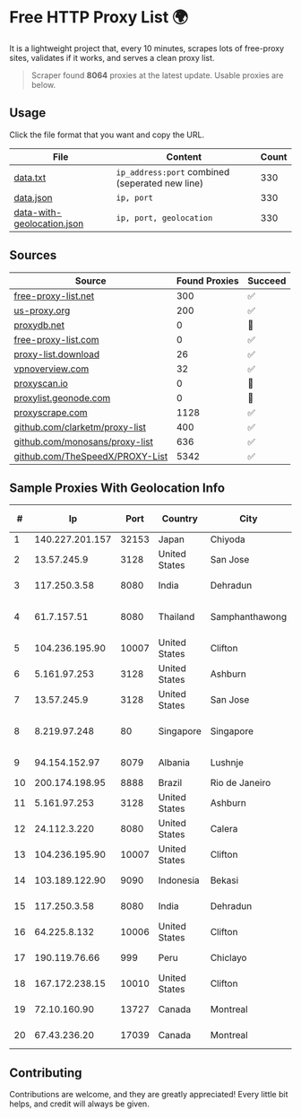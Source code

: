 
# Free HTTP Proxy List 🌍

It is a lightweight project that, every 10 minutes, scrapes lots of free-proxy sites, validates if it works, and serves a clean proxy list.


> Scraper found **8064** proxies at the latest update. Usable proxies are below.

## Usage

Click the file format that you want and copy the URL.


|File|Content|Count|
|----|-------|-----|
|[data.txt](https://raw.githubusercontent.com/themiralay/Proxy-List-World/master/data.txt)|`ip_address:port` combined (seperated new line)|330|
|[data.json](https://raw.githubusercontent.com/themiralay/Proxy-List-World/master/data.json)|`ip, port`|330|
|[data-with-geolocation.json](https://raw.githubusercontent.com/themiralay/Proxy-List-World/master/data-with-geolocation.json)|`ip, port, geolocation`|330|

## Sources

|Source|Found Proxies|Succeed|
|------|-------------|-------|
|[free-proxy-list.net](https://free-proxy-list.net)|300|✅|
|[us-proxy.org](https://www.us-proxy.org)|200|✅|
|[proxydb.net](http://proxydb.net)|0|🚫|
|[free-proxy-list.com](https://free-proxy-list.com/?page=&port=&type%5B%5D=http&type%5B%5D=https&up_time=0&search=Search)|0|✅|
|[proxy-list.download](https://www.proxy-list.download/HTTP)|26|✅|
|[vpnoverview.com](https://vpnoverview.com/privacy/anonymous-browsing/free-proxy-servers)|32|✅|
|[proxyscan.io](https://www.proxyscan.io)|0|🚫|
|[proxylist.geonode.com](https://proxylist.geonode.com/api/proxy-list?limit=300&page=1&sort_by=lastChecked&sort_type=desc&protocols=http,https)|0|🚫|
|[proxyscrape.com](https://api.proxyscrape.com/v2/?request=displayproxies&protocol=http&timeout=10000&country=all&ssl=all&anonymity=all)|1128|✅|
|[github.com/clarketm/proxy-list](https://raw.githubusercontent.com/clarketm/proxy-list/master/proxy-list-raw.txt)|400|✅|
|[github.com/monosans/proxy-list](https://raw.githubusercontent.com/monosans/proxy-list/main/proxies/http.txt)|636|✅|
|[github.com/TheSpeedX/PROXY-List](https://raw.githubusercontent.com/TheSpeedX/PROXY-List/master/http.txt)|5342|✅|


## Sample Proxies With Geolocation Info

|#|Ip|Port|Country|City|Internet Service Provider|
|-|--|----|-------|----|-------------------------|
|1|140.227.201.157|32153|Japan|Chiyoda|InfoSphere|
|2|13.57.245.9|3128|United States|San Jose|Amazon.com, Inc.|
|3|117.250.3.58|8080|India|Dehradun|Bharat Sanchar Nigam Ltd|
|4|61.7.157.51|8080|Thailand|Samphanthawong|CAT Telecom Public Company Limited|
|5|104.236.195.90|10007|United States|Clifton|DigitalOcean, LLC|
|6|5.161.97.253|3128|United States|Ashburn|Hetzner Online GmbH|
|7|13.57.245.9|3128|United States|San Jose|Amazon.com, Inc.|
|8|8.219.97.248|80|Singapore|Singapore|Alibaba (US) Technology Co., Ltd.|
|9|94.154.152.97|8079|Albania|Lushnje|Luva Group Sh.p.k.|
|10|200.174.198.95|8888|Brazil|Rio de Janeiro|Claro S.A|
|11|5.161.97.253|3128|United States|Ashburn|Hetzner Online GmbH|
|12|24.112.3.220|8080|United States|Calera|Vyve Broadband|
|13|104.236.195.90|10007|United States|Clifton|DigitalOcean, LLC|
|14|103.189.122.90|9090|Indonesia|Bekasi|PT Ikhlas Cipta Teknologi|
|15|117.250.3.58|8080|India|Dehradun|Bharat Sanchar Nigam Ltd|
|16|64.225.8.132|10006|United States|Clifton|DigitalOcean, LLC|
|17|190.119.76.66|999|Peru|Chiclayo|America Movil Peru S.A.C.|
|18|167.172.238.15|10010|United States|Clifton|DigitalOcean, LLC|
|19|72.10.160.90|13727|Canada|Montreal|GloboTech Communications|
|20|67.43.236.20|17039|Canada|Montreal|GloboTech Communications|



## Contributing

Contributions are welcome, and they are greatly appreciated! Every
little bit helps, and credit will always be given.

